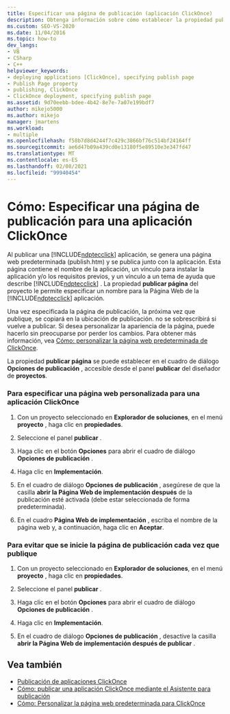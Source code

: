 ```yaml
---
title: Especificar una página de publicación (aplicación ClickOnce)
description: Obtenga información sobre cómo establecer la propiedad publicar página del proyecto, que le permite especificar una página web para la aplicación ClickOnce.
ms.custom: SEO-VS-2020
ms.date: 11/04/2016
ms.topic: how-to
dev_langs:
- VB
- CSharp
- C++
helpviewer_keywords:
- deploying applications [ClickOnce], specifying publish page
- Publish Page property
- publishing, ClickOnce
- ClickOnce deployment, specifying publish page
ms.assetid: 9d70eebb-bdee-4b42-8e7e-7a07e199bdf7
author: mikejo5000
ms.author: mikejo
manager: jmartens
ms.workload:
- multiple
ms.openlocfilehash: f58b7d8d4244f7c429c3866bf76c514bf24164ff
ms.sourcegitcommit: ae6d47b09a439cd0e13180f5e89510e3e347fd47
ms.translationtype: MT
ms.contentlocale: es-ES
ms.lasthandoff: 02/08/2021
ms.locfileid: "99940454"
---
```

# <a name="how-to-specify-a-publish-page-for-a-clickonce-application"></a>Cómo: Especificar una página de publicación para una aplicación ClickOnce
Al publicar una [!INCLUDE[ndptecclick](../deployment/includes/ndptecclick_md.md)] aplicación, se genera una página web predeterminada (publish.htm) y se publica junto con la aplicación. Esta página contiene el nombre de la aplicación, un vínculo para instalar la aplicación y/o los requisitos previos, y un vínculo a un tema de ayuda que describe [!INCLUDE[ndptecclick](../deployment/includes/ndptecclick_md.md)] . La propiedad **publicar página** del proyecto le permite especificar un nombre para la Página Web de la [!INCLUDE[ndptecclick](../deployment/includes/ndptecclick_md.md)] aplicación.

 Una vez especificada la página de publicación, la próxima vez que publique, se copiará en la ubicación de publicación. no se sobrescribirá si vuelve a publicar. Si desea personalizar la apariencia de la página, puede hacerlo sin preocuparse por perder los cambios. Para obtener más información, vea [Cómo: personalizar la página web predeterminada de ClickOnce](../deployment/how-to-customize-the-default-web-page-for-a-clickonce-application.md).

 La propiedad **publicar página** se puede establecer en el cuadro de diálogo **Opciones de publicación** , accesible desde el panel **publicar** del diseñador de **proyectos**.

### <a name="to-specify-a-custom-web-page-for-a-clickonce-application"></a>Para especificar una página web personalizada para una aplicación ClickOnce

1. Con un proyecto seleccionado en **Explorador de soluciones**, en el menú **proyecto** , haga clic en **propiedades**.

2. Seleccione el panel **publicar** .

3. Haga clic en el botón **Opciones** para abrir el cuadro de diálogo **Opciones de publicación** .

4. Haga clic en **Implementación**.

5. En el cuadro de diálogo **Opciones de publicación** , asegúrese de que la casilla **abrir la Página Web de implementación después** de la publicación esté activada (debe estar seleccionada de forma predeterminada).

6. En el cuadro **Página Web de implementación** , escriba el nombre de la página web y, a continuación, haga clic en **Aceptar**.

### <a name="to-prevent-the-publish-page-from-launching-each-time-you-publish"></a>Para evitar que se inicie la página de publicación cada vez que publique

1. Con un proyecto seleccionado en **Explorador de soluciones**, en el menú **proyecto** , haga clic en **propiedades**.

2. Seleccione el panel **publicar** .

3. Haga clic en el botón **Opciones** para abrir el cuadro de diálogo **Opciones de publicación** .

4. Haga clic en **Implementación**.

5. En el cuadro de diálogo **Opciones de publicación** , desactive la casilla **abrir la Página Web de implementación después de publicar** .

## <a name="see-also"></a>Vea también
- [Publicación de aplicaciones ClickOnce](../deployment/publishing-clickonce-applications.md)
- [Cómo: publicar una aplicación ClickOnce mediante el Asistente para publicación](../deployment/how-to-publish-a-clickonce-application-using-the-publish-wizard.md)
- [Cómo: Personalizar la página web predeterminada para ClickOnce](../deployment/how-to-customize-the-default-web-page-for-a-clickonce-application.md)